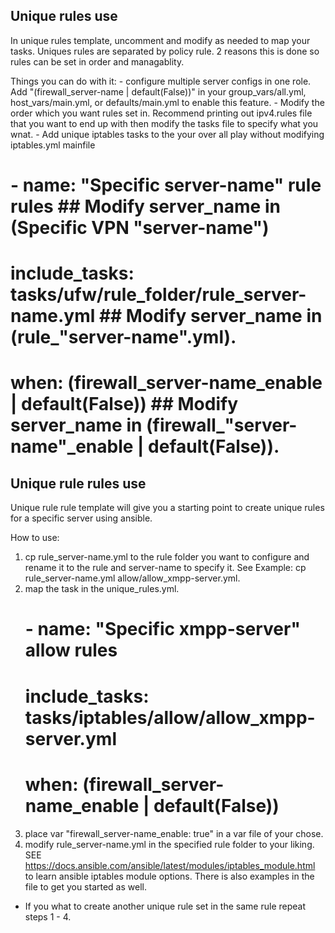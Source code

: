 Unique rules use
----------------

In unique rules template, uncomment and modify as needed to map your tasks. Uniques rules are separated by policy rule. 2 reasons this is done so rules can be set in order and managablity. 

Things you can do with it:
	- configure multiple server configs in one role. Add "(firewall_server-name | default(False))" in your group_vars/all.yml, host_vars/main.yml, or defaults/main.yml to enable this feature.
	- Modify the order which you want rules set in. Recommend printing out ipv4.rules file that you want to end up with then modify the tasks file to specify what you wnat.
	- Add unique iptables tasks to the your over all play without modifying iptables.yml mainfile

# - name: "Specific server-name" rule rules 						## Modify server_name in (Specific VPN "server-name")
#   include_tasks: tasks/ufw/rule_folder/rule_server-name.yml 		## Modify server_name in (rule_"server-name".yml).
#   when: (firewall_server-name_enable | default(False)) 			## Modify server_name in (firewall_"server-name"_enable | default(False)).


Unique rule rules use
----------------------

Unique rule rule template will give you a starting point to create unique rules for a specific server using ansible.

How to use:
1. cp rule_server-name.yml to the rule folder you want to configure and rename it to the rule and server-name to specify it. See Example: cp rule_server-name.yml allow/allow_xmpp-server.yml.
2. map the task in the unique_rules.yml.
	# - name: "Specific xmpp-server" allow rules 				
	#   include_tasks: tasks/iptables/allow/allow_xmpp-server.yml 	
	#   when: (firewall_server-name_enable | default(False))
3. place var "firewall_server-name_enable: true" in a var file of your chose.
4. modify rule_server-name.yml in the specified rule folder to your liking. SEE https://docs.ansible.com/ansible/latest/modules/iptables_module.html to learn ansible iptables module options. There is also examples in the file to get you started as well.

- If you what to create another unique rule set in the same rule repeat steps 1 - 4. 
